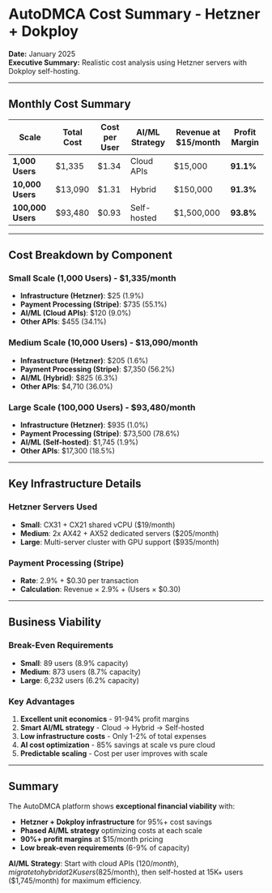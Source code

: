 # AutoDMCA Cost Summary - Hetzner + Dokploy

**Date:** January 2025  
**Executive Summary:** Realistic cost analysis using Hetzner servers with Dokploy self-hosting.

---

## Monthly Cost Summary

| Scale | Total Cost | Cost per User | AI/ML Strategy | Revenue at $15/month | Profit Margin |
|-------|------------|---------------|----------------|---------------------|---------------|
| **1,000 Users** | $1,335 | $1.34 | Cloud APIs | $15,000 | **91.1%** |
| **10,000 Users** | $13,090 | $1.31 | Hybrid | $150,000 | **91.3%** |
| **100,000 Users** | $93,480 | $0.93 | Self-hosted | $1,500,000 | **93.8%** |

---

## Cost Breakdown by Component

### Small Scale (1,000 Users) - $1,335/month
- **Infrastructure (Hetzner)**: $25 (1.9%)
- **Payment Processing (Stripe)**: $735 (55.1%)
- **AI/ML (Cloud APIs)**: $120 (9.0%)
- **Other APIs**: $455 (34.1%)

### Medium Scale (10,000 Users) - $13,090/month  
- **Infrastructure (Hetzner)**: $205 (1.6%)
- **Payment Processing (Stripe)**: $7,350 (56.2%)
- **AI/ML (Hybrid)**: $825 (6.3%)
- **Other APIs**: $4,710 (36.0%)

### Large Scale (100,000 Users) - $93,480/month
- **Infrastructure (Hetzner)**: $935 (1.0%)
- **Payment Processing (Stripe)**: $73,500 (78.6%)
- **AI/ML (Self-hosted)**: $1,745 (1.9%)
- **Other APIs**: $17,300 (18.5%)

---

## Key Infrastructure Details

### Hetzner Servers Used
- **Small**: CX31 + CX21 shared vCPU ($19/month)
- **Medium**: 2x AX42 + AX52 dedicated servers ($205/month)
- **Large**: Multi-server cluster with GPU support ($935/month)

### Payment Processing (Stripe)
- **Rate**: 2.9% + $0.30 per transaction
- **Calculation**: Revenue × 2.9% + (Users × $0.30)

---

## Business Viability

### Break-Even Requirements
- **Small**: 89 users (8.9% capacity)
- **Medium**: 873 users (8.7% capacity)
- **Large**: 6,232 users (6.2% capacity)

### Key Advantages
1. **Excellent unit economics** - 91-94% profit margins
2. **Smart AI/ML strategy** - Cloud → Hybrid → Self-hosted
3. **Low infrastructure costs** - Only 1-2% of total expenses
4. **AI cost optimization** - 85% savings at scale vs pure cloud
5. **Predictable scaling** - Cost per user improves with scale

---

## Summary
The AutoDMCA platform shows **exceptional financial viability** with:
- **Hetzner + Dokploy infrastructure** for 95%+ cost savings
- **Phased AI/ML strategy** optimizing costs at each scale
- **90%+ profit margins** at $15/month pricing
- **Low break-even requirements** (6-9% of capacity)

**AI/ML Strategy**: Start with cloud APIs ($120/month), migrate to hybrid at 2K users ($825/month), then self-hosted at 15K+ users ($1,745/month) for maximum efficiency.